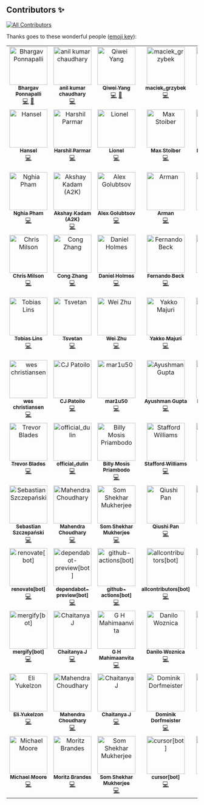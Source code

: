 ## Contributors ✨

<!-- ALL-CONTRIBUTORS-BADGE:START - Do not remove or modify this section -->
[![All Contributors](https://img.shields.io/badge/all_contributors-82-orange.svg?style=flat-square)](#contributors-)
<!-- ALL-CONTRIBUTORS-BADGE:END -->

Thanks goes to these wonderful people ([emoji key](https://allcontributors.org/docs/en/emoji-key)):

<!-- ALL-CONTRIBUTORS-LIST:START - Do not remove or modify this section -->
<!-- prettier-ignore-start -->
<!-- markdownlint-disable -->
<table>
  <tbody>
    <tr>
      <td align="center" valign="top" width="14.28%"><a href="https://codewithbhargav.com/"><img src="https://avatars.githubusercontent.com/u/2936644?v=4?s=100" width="100px;" alt="Bhargav Ponnapalli"/><br /><sub><b>Bhargav Ponnapalli</b></sub></a><br /><a href="https://github.com/imbhargav5/rooks/commits?author=imbhargav5" title="Code">💻</a> <a href="#maintenance-imbhargav5" title="Maintenance">🚧</a></td>
      <td align="center" valign="top" width="14.28%"><a href="https://simbathesailor.dev/"><img src="https://avatars.githubusercontent.com/u/5938110?v=4?s=100" width="100px;" alt="anil kumar chaudhary"/><br /><sub><b>anil kumar chaudhary</b></sub></a><br /><a href="https://github.com/imbhargav5/rooks/commits?author=simbathesailor" title="Code">💻</a></td>
      <td align="center" valign="top" width="14.28%"><a href="https://github.com/qiweiii"><img src="https://avatars.githubusercontent.com/u/32790369?v=4?s=100" width="100px;" alt="Qiwei Yang"/><br /><sub><b>Qiwei Yang</b></sub></a><br /><a href="https://github.com/imbhargav5/rooks/commits?author=qiweiii" title="Code">💻</a> <a href="#maintenance-qiweiii" title="Maintenance">🚧</a></td>
      <td align="center" valign="top" width="14.28%"><a href="https://github.com/maciekgrzybek"><img src="https://avatars.githubusercontent.com/u/16546428?v=4?s=100" width="100px;" alt="maciek_grzybek"/><br /><sub><b>maciek_grzybek</b></sub></a><br /><a href="https://github.com/imbhargav5/rooks/commits?author=maciekgrzybek" title="Code">💻</a></td>
      <td align="center" valign="top" width="14.28%"><a href="https://foobars.in/"><img src="https://avatars.githubusercontent.com/u/5774849?v=4?s=100" width="100px;" alt="Harsh Zalavadiya"/><br /><sub><b>Harsh Zalavadiya</b></sub></a><br /><a href="https://github.com/imbhargav5/rooks/commits?author=harshzalavadiya" title="Code">💻</a></td>
      <td align="center" valign="top" width="14.28%"><a href="https://github.com/mahijendra"><img src="https://avatars.githubusercontent.com/u/39908767?v=4?s=100" width="100px;" alt="B V K MAHIJENDRA "/><br /><sub><b>B V K MAHIJENDRA </b></sub></a><br /><a href="https://github.com/imbhargav5/rooks/commits?author=mahijendra" title="Code">💻</a></td>
      <td align="center" valign="top" width="14.28%"><a href="https://github.com/braxtonchristensen"><img src="https://avatars.githubusercontent.com/u/11494223?v=4?s=100" width="100px;" alt="Braxton Christensen"/><br /><sub><b>Braxton Christensen</b></sub></a><br /><a href="https://github.com/imbhargav5/rooks/commits?author=braxtonchristensen" title="Code">💻</a></td>
    </tr>
    <tr>
      <td align="center" valign="top" width="14.28%"><a href="https://github.com/hanselabreu"><img src="https://avatars.githubusercontent.com/u/27902567?v=4?s=100" width="100px;" alt="Hansel"/><br /><sub><b>Hansel</b></sub></a><br /><a href="https://github.com/imbhargav5/rooks/commits?author=hanselabreu" title="Code">💻</a></td>
      <td align="center" valign="top" width="14.28%"><a href="https://github.com/harshilparmar"><img src="https://avatars.githubusercontent.com/u/45915468?v=4?s=100" width="100px;" alt="Harshil Parmar"/><br /><sub><b>Harshil Parmar</b></sub></a><br /><a href="https://github.com/imbhargav5/rooks/commits?author=harshilparmar" title="Code">💻</a></td>
      <td align="center" valign="top" width="14.28%"><a href="https://elrumordelaluz.com/"><img src="https://avatars.githubusercontent.com/u/784056?v=4?s=100" width="100px;" alt="Lionel"/><br /><sub><b>Lionel</b></sub></a><br /><a href="https://github.com/imbhargav5/rooks/commits?author=elrumordelaluz" title="Code">💻</a></td>
      <td align="center" valign="top" width="14.28%"><a href="https://mxstbr.com/"><img src="https://avatars.githubusercontent.com/u/7525670?v=4?s=100" width="100px;" alt="Max Stoiber"/><br /><sub><b>Max Stoiber</b></sub></a><br /><a href="https://github.com/imbhargav5/rooks/commits?author=mxstbr" title="Code">💻</a></td>
      <td align="center" valign="top" width="14.28%"><a href="https://github.com/mscottmoore"><img src="https://avatars.githubusercontent.com/u/5983927?v=4?s=100" width="100px;" alt="Michael Moore"/><br /><sub><b>Michael Moore</b></sub></a><br /><a href="https://github.com/imbhargav5/rooks/commits?author=mscottmoore" title="Code">💻</a></td>
      <td align="center" valign="top" width="14.28%"><a href="https://github.com/ChocolateLoverRaj"><img src="https://avatars.githubusercontent.com/u/52586855?v=4?s=100" width="100px;" alt="Rajas Paranjpe"/><br /><sub><b>Rajas Paranjpe</b></sub></a><br /><a href="https://github.com/imbhargav5/rooks/commits?author=ChocolateLoverRaj" title="Code">💻</a></td>
      <td align="center" valign="top" width="14.28%"><a href="http://pka.netlify.app/"><img src="https://avatars.githubusercontent.com/u/31067376?v=4?s=100" width="100px;" alt="Mahendra Choudhary"/><br /><sub><b>Mahendra Choudhary</b></sub></a><br /><a href="https://github.com/imbhargav5/rooks/commits?author=iampika" title="Code">💻</a></td>
    </tr>
    <tr>
      <td align="center" valign="top" width="14.28%"><a href="https://github.com/phmngocnghia"><img src="https://avatars.githubusercontent.com/u/36730355?v=4?s=100" width="100px;" alt="Nghia Pham"/><br /><sub><b>Nghia Pham</b></sub></a><br /><a href="https://github.com/imbhargav5/rooks/commits?author=phmngocnghia" title="Code">💻</a></td>
      <td align="center" valign="top" width="14.28%"><a href="https://www.twitter.com/deadcoder0904"><img src="https://avatars.githubusercontent.com/u/16436270?v=4?s=100" width="100px;" alt="Akshay Kadam (A2K)"/><br /><sub><b>Akshay Kadam (A2K)</b></sub></a><br /><a href="https://github.com/imbhargav5/rooks/commits?author=deadcoder0904" title="Code">💻</a></td>
      <td align="center" valign="top" width="14.28%"><a href="https://github.com/alex-golubtsov"><img src="https://avatars.githubusercontent.com/u/1982853?v=4?s=100" width="100px;" alt="Alex Golubtsov"/><br /><sub><b>Alex Golubtsov</b></sub></a><br /><a href="https://github.com/imbhargav5/rooks/commits?author=alex-golubtsov" title="Code">💻</a></td>
      <td align="center" valign="top" width="14.28%"><a href="https://github.com/Armanio"><img src="https://avatars.githubusercontent.com/u/3195714?v=4?s=100" width="100px;" alt="Arman"/><br /><sub><b>Arman</b></sub></a><br /><a href="https://github.com/imbhargav5/rooks/commits?author=Armanio" title="Code">💻</a></td>
      <td align="center" valign="top" width="14.28%"><a href="https://github.com/mrvisser"><img src="https://avatars.githubusercontent.com/u/102265?v=4?s=100" width="100px;" alt="Branden Visser"/><br /><sub><b>Branden Visser</b></sub></a><br /><a href="https://github.com/imbhargav5/rooks/commits?author=mrvisser" title="Code">💻</a></td>
      <td align="center" valign="top" width="14.28%"><a href="http://3dgo.net/"><img src="https://avatars.githubusercontent.com/u/1618956?v=4?s=100" width="100px;" alt="Brian Steere"/><br /><sub><b>Brian Steere</b></sub></a><br /><a href="https://github.com/imbhargav5/rooks/commits?author=Dianoga" title="Code">💻</a></td>
      <td align="center" valign="top" width="14.28%"><a href="https://www.calcourtney.net/"><img src="https://avatars.githubusercontent.com/u/30095183?v=4?s=100" width="100px;" alt="Cal Courtney"/><br /><sub><b>Cal Courtney</b></sub></a><br /><a href="https://github.com/imbhargav5/rooks/commits?author=calthejuggler" title="Code">💻</a></td>
    </tr>
    <tr>
      <td align="center" valign="top" width="14.28%"><a href="https://github.com/chrismilson"><img src="https://avatars.githubusercontent.com/u/13655076?v=4?s=100" width="100px;" alt="Chris Milson"/><br /><sub><b>Chris Milson</b></sub></a><br /><a href="https://github.com/imbhargav5/rooks/commits?author=chrismilson" title="Code">💻</a></td>
      <td align="center" valign="top" width="14.28%"><a href="http://zhihu.com/people/dancerphil"><img src="https://avatars.githubusercontent.com/u/7264444?v=4?s=100" width="100px;" alt="Cong Zhang"/><br /><sub><b>Cong Zhang</b></sub></a><br /><a href="https://github.com/imbhargav5/rooks/commits?author=dancerphil" title="Code">💻</a></td>
      <td align="center" valign="top" width="14.28%"><a href="http://danielholmes.org/"><img src="https://avatars.githubusercontent.com/u/349833?v=4?s=100" width="100px;" alt="Daniel Holmes"/><br /><sub><b>Daniel Holmes</b></sub></a><br /><a href="https://github.com/imbhargav5/rooks/commits?author=danielholmes" title="Code">💻</a></td>
      <td align="center" valign="top" width="14.28%"><a href="https://github.com/febeck"><img src="https://avatars.githubusercontent.com/u/12020091?v=4?s=100" width="100px;" alt="Fernando Beck"/><br /><sub><b>Fernando Beck</b></sub></a><br /><a href="https://github.com/imbhargav5/rooks/commits?author=febeck" title="Code">💻</a></td>
      <td align="center" valign="top" width="14.28%"><a href="http://www.joshdavenport.co.uk/"><img src="https://avatars.githubusercontent.com/u/757828?v=4?s=100" width="100px;" alt="Josh Davenport"/><br /><sub><b>Josh Davenport</b></sub></a><br /><a href="https://github.com/imbhargav5/rooks/commits?author=joshdavenport" title="Code">💻</a></td>
      <td align="center" valign="top" width="14.28%"><a href="https://github.com/1337MARCEL"><img src="https://avatars.githubusercontent.com/u/16888873?v=4?s=100" width="100px;" alt="MARCEL"/><br /><sub><b>MARCEL</b></sub></a><br /><a href="https://github.com/imbhargav5/rooks/commits?author=1337MARCEL" title="Code">💻</a></td>
      <td align="center" valign="top" width="14.28%"><a href="https://neilor.facss.io/"><img src="https://avatars.githubusercontent.com/u/4008023?v=4?s=100" width="100px;" alt="Neilor Caldeira"/><br /><sub><b>Neilor Caldeira</b></sub></a><br /><a href="https://github.com/imbhargav5/rooks/commits?author=neilor" title="Code">💻</a></td>
    </tr>
    <tr>
      <td align="center" valign="top" width="14.28%"><a href="https://tobi.sh/"><img src="https://avatars.githubusercontent.com/u/2978876?v=4?s=100" width="100px;" alt="Tobias Lins"/><br /><sub><b>Tobias Lins</b></sub></a><br /><a href="https://github.com/imbhargav5/rooks/commits?author=tobiaslins" title="Code">💻</a></td>
      <td align="center" valign="top" width="14.28%"><a href="https://github.com/fintara"><img src="https://avatars.githubusercontent.com/u/4290594?v=4?s=100" width="100px;" alt="Tsvetan"/><br /><sub><b>Tsvetan</b></sub></a><br /><a href="https://github.com/imbhargav5/rooks/commits?author=fintara" title="Code">💻</a></td>
      <td align="center" valign="top" width="14.28%"><a href="http://twitter.com/yesmeck"><img src="https://avatars.githubusercontent.com/u/465125?v=4?s=100" width="100px;" alt="Wei Zhu"/><br /><sub><b>Wei Zhu</b></sub></a><br /><a href="https://github.com/imbhargav5/rooks/commits?author=yesmeck" title="Code">💻</a></td>
      <td align="center" valign="top" width="14.28%"><a href="https://github.com/yakkomajuri"><img src="https://avatars.githubusercontent.com/u/38760734?v=4?s=100" width="100px;" alt="Yakko Majuri"/><br /><sub><b>Yakko Majuri</b></sub></a><br /><a href="https://github.com/imbhargav5/rooks/commits?author=yakkomajuri" title="Code">💻</a></td>
      <td align="center" valign="top" width="14.28%"><a href="https://github.com/fhellwig"><img src="https://avatars.githubusercontent.com/u/1703592?v=4?s=100" width="100px;" alt="Frank Hellwig"/><br /><sub><b>Frank Hellwig</b></sub></a><br /><a href="https://github.com/imbhargav5/rooks/commits?author=fhellwig" title="Code">💻</a></td>
      <td align="center" valign="top" width="14.28%"><a href="https://github.com/theskillwithin"><img src="https://avatars.githubusercontent.com/u/8095506?v=4?s=100" width="100px;" alt="Austin Peterson"/><br /><sub><b>Austin Peterson</b></sub></a><br /><a href="https://github.com/imbhargav5/rooks/commits?author=theskillwithin" title="Code">💻</a></td>
      <td align="center" valign="top" width="14.28%"><a href="https://github.com/thodubois"><img src="https://avatars.githubusercontent.com/u/37809039?v=4?s=100" width="100px;" alt="thodubois"/><br /><sub><b>thodubois</b></sub></a><br /><a href="https://github.com/imbhargav5/rooks/commits?author=thodubois" title="Code">💻</a></td>
    </tr>
    <tr>
      <td align="center" valign="top" width="14.28%"><a href="https://github.com/weschristiansen"><img src="https://avatars.githubusercontent.com/u/5215218?v=4?s=100" width="100px;" alt="wes christiansen"/><br /><sub><b>wes christiansen</b></sub></a><br /><a href="https://github.com/imbhargav5/rooks/commits?author=weschristiansen" title="Code">💻</a></td>
      <td align="center" valign="top" width="14.28%"><a href="https://github.com/cjpatoilo"><img src="https://avatars.githubusercontent.com/u/1542831?v=4?s=100" width="100px;" alt="CJ Patoilo"/><br /><sub><b>CJ Patoilo</b></sub></a><br /><a href="https://github.com/imbhargav5/rooks/commits?author=cjpatoilo" title="Code">💻</a></td>
      <td align="center" valign="top" width="14.28%"><a href="https://github.com/mar1u50"><img src="https://avatars.githubusercontent.com/u/17710919?v=4?s=100" width="100px;" alt="mar1u50"/><br /><sub><b>mar1u50</b></sub></a><br /><a href="https://github.com/imbhargav5/rooks/commits?author=mar1u50" title="Code">💻</a></td>
      <td align="center" valign="top" width="14.28%"><a href="https://ayushman.me/"><img src="https://avatars.githubusercontent.com/u/38486014?v=4?s=100" width="100px;" alt="Ayushman Gupta"/><br /><sub><b>Ayushman Gupta</b></sub></a><br /><a href="https://github.com/imbhargav5/rooks/commits?author=ayushman-git" title="Code">💻</a></td>
      <td align="center" valign="top" width="14.28%"><a href="https://github.com/RafaelFerreiraTVD"><img src="https://avatars.githubusercontent.com/u/15105462?v=4?s=100" width="100px;" alt="Rafael Ferreira"/><br /><sub><b>Rafael Ferreira</b></sub></a><br /><a href="https://github.com/imbhargav5/rooks/commits?author=RafaelFerreiraTVD" title="Code">💻</a></td>
      <td align="center" valign="top" width="14.28%"><a href="https://github.com/krijoh92"><img src="https://avatars.githubusercontent.com/u/1156014?v=4?s=100" width="100px;" alt="Kristinn Thor Johannsson"/><br /><sub><b>Kristinn Thor Johannsson</b></sub></a><br /><a href="https://github.com/imbhargav5/rooks/commits?author=krijoh92" title="Code">💻</a></td>
      <td align="center" valign="top" width="14.28%"><a href="https://michaelmakes.games/"><img src="https://avatars.githubusercontent.com/u/5983927?v=4?s=100" width="100px;" alt="Michael Moore"/><br /><sub><b>Michael Moore</b></sub></a><br /><a href="https://github.com/imbhargav5/rooks/commits?author=MichaelMakesGames" title="Code">💻</a></td>
    </tr>
    <tr>
      <td align="center" valign="top" width="14.28%"><a href="https://trevorblades.com/"><img src="https://avatars.githubusercontent.com/u/1216917?v=4?s=100" width="100px;" alt="Trevor Blades"/><br /><sub><b>Trevor Blades</b></sub></a><br /><a href="https://github.com/imbhargav5/rooks/commits?author=trevorblades" title="Code">💻</a></td>
      <td align="center" valign="top" width="14.28%"><a href="https://github.com/mrdulin"><img src="https://avatars.githubusercontent.com/u/17866683?v=4?s=100" width="100px;" alt="official_dulin"/><br /><sub><b>official_dulin</b></sub></a><br /><a href="https://github.com/imbhargav5/rooks/commits?author=mrdulin" title="Code">💻</a></td>
      <td align="center" valign="top" width="14.28%"><a href="https://github.com/billymosis"><img src="https://avatars.githubusercontent.com/u/57342180?v=4?s=100" width="100px;" alt="Billy Mosis Priambodo"/><br /><sub><b>Billy Mosis Priambodo</b></sub></a><br /><a href="https://github.com/imbhargav5/rooks/commits?author=billymosis" title="Code">💻</a></td>
      <td align="center" valign="top" width="14.28%"><a href="http://staffordwilliams.com/"><img src="https://avatars.githubusercontent.com/u/6289998?v=4?s=100" width="100px;" alt="Stafford Williams"/><br /><sub><b>Stafford Williams</b></sub></a><br /><a href="https://github.com/imbhargav5/rooks/commits?author=staff0rd" title="Code">💻</a></td>
      <td align="center" valign="top" width="14.28%"><a href="https://github.com/superLipbalm"><img src="https://avatars.githubusercontent.com/u/77329061?v=4?s=100" width="100px;" alt="Chanhee Kim"/><br /><sub><b>Chanhee Kim</b></sub></a><br /><a href="https://github.com/imbhargav5/rooks/commits?author=superLipbalm" title="Code">💻</a></td>
      <td align="center" valign="top" width="14.28%"><a href="https://github.com/hooriza"><img src="https://avatars.githubusercontent.com/u/507927?v=4?s=100" width="100px;" alt="Hooriza"/><br /><sub><b>Hooriza</b></sub></a><br /><a href="https://github.com/imbhargav5/rooks/commits?author=hooriza" title="Code">💻</a></td>
      <td align="center" valign="top" width="14.28%"><a href="https://nilsw.io/"><img src="https://avatars.githubusercontent.com/u/1405318?v=4?s=100" width="100px;" alt="Nils Wittler"/><br /><sub><b>Nils Wittler</b></sub></a><br /><a href="https://github.com/imbhargav5/rooks/commits?author=nlswtlr" title="Code">💻</a></td>
    </tr>
    <tr>
      <td align="center" valign="top" width="14.28%"><a href="https://github.com/sszczep"><img src="https://avatars.githubusercontent.com/u/21238816?v=4?s=100" width="100px;" alt="Sebastian Szczepański"/><br /><sub><b>Sebastian Szczepański</b></sub></a><br /><a href="https://github.com/imbhargav5/rooks/commits?author=sszczep" title="Code">💻</a></td>
      <td align="center" valign="top" width="14.28%"><a href="http://pka.netlify.app/"><img src="https://avatars.githubusercontent.com/u/31067376?v=4?s=100" width="100px;" alt="Mahendra Choudhary"/><br /><sub><b>Mahendra Choudhary</b></sub></a><br /><a href="https://github.com/imbhargav5/rooks/commits?author=pikaatic" title="Code">💻</a></td>
      <td align="center" valign="top" width="14.28%"><a href="https://github.com/ssmkhrj"><img src="https://avatars.githubusercontent.com/u/49264891?v=4?s=100" width="100px;" alt="Som Shekhar Mukherjee"/><br /><sub><b>Som Shekhar Mukherjee</b></sub></a><br /><a href="https://github.com/imbhargav5/rooks/commits?author=ssmkhrj" title="Code">💻</a></td>
      <td align="center" valign="top" width="14.28%"><a href="https://qpan.dev/"><img src="https://avatars.githubusercontent.com/u/17402261?v=4?s=100" width="100px;" alt="Qiushi Pan"/><br /><sub><b>Qiushi Pan</b></sub></a><br /><a href="https://github.com/imbhargav5/rooks/commits?author=qqpann" title="Code">💻</a></td>
      <td align="center" valign="top" width="14.28%"><a href="http://jishnu.me/"><img src="https://avatars.githubusercontent.com/u/754818?v=4?s=100" width="100px;" alt="Jishnu Viswanath"/><br /><sub><b>Jishnu Viswanath</b></sub></a><br /><a href="https://github.com/imbhargav5/rooks/commits?author=neolivz" title="Code">💻</a></td>
      <td align="center" valign="top" width="14.28%"><a href="https://github.com/brahambence"><img src="https://avatars.githubusercontent.com/u/11694244?v=4?s=100" width="100px;" alt="brahambence"/><br /><sub><b>brahambence</b></sub></a><br /><a href="https://github.com/imbhargav5/rooks/commits?author=brahambence" title="Code">💻</a></td>
      <td align="center" valign="top" width="14.28%"><a href="https://github.com/apps/dependabot"><img src="https://avatars.githubusercontent.com/in/29110?v=4?s=100" width="100px;" alt="dependabot[bot]"/><br /><sub><b>dependabot[bot]</b></sub></a><br /><a href="https://github.com/imbhargav5/rooks/commits?author=dependabot[bot]" title="Code">💻</a></td>
    </tr>
    <tr>
      <td align="center" valign="top" width="14.28%"><a href="https://github.com/apps/renovate"><img src="https://avatars.githubusercontent.com/in/2740?v=4?s=100" width="100px;" alt="renovate[bot]"/><br /><sub><b>renovate[bot]</b></sub></a><br /><a href="https://github.com/imbhargav5/rooks/commits?author=renovate[bot]" title="Code">💻</a></td>
      <td align="center" valign="top" width="14.28%"><a href="https://github.com/apps/dependabot-preview"><img src="https://avatars.githubusercontent.com/in/2141?v=4?s=100" width="100px;" alt="dependabot-preview[bot]"/><br /><sub><b>dependabot-preview[bot]</b></sub></a><br /><a href="https://github.com/imbhargav5/rooks/commits?author=dependabot-preview[bot]" title="Code">💻</a></td>
      <td align="center" valign="top" width="14.28%"><a href="https://github.com/apps/github-actions"><img src="https://avatars.githubusercontent.com/in/15368?v=4?s=100" width="100px;" alt="github-actions[bot]"/><br /><sub><b>github-actions[bot]</b></sub></a><br /><a href="https://github.com/imbhargav5/rooks/commits?author=github-actions[bot]" title="Code">💻</a></td>
      <td align="center" valign="top" width="14.28%"><a href="https://github.com/apps/allcontributors"><img src="https://avatars.githubusercontent.com/in/23186?v=4?s=100" width="100px;" alt="allcontributors[bot]"/><br /><sub><b>allcontributors[bot]</b></sub></a><br /><a href="https://github.com/imbhargav5/rooks/commits?author=allcontributors[bot]" title="Code">💻</a></td>
      <td align="center" valign="top" width="14.28%"><a href="https://github.com/zhangenming"><img src="https://avatars.githubusercontent.com/u/21235555?v=4?s=100" width="100px;" alt="zhangenming"/><br /><sub><b>zhangenming</b></sub></a><br /><a href="https://github.com/imbhargav5/rooks/commits?author=zhangenming" title="Code">💻</a></td>
      <td align="center" valign="top" width="14.28%"><a href="https://github.com/akiszka"><img src="https://avatars.githubusercontent.com/u/30828906?v=4?s=100" width="100px;" alt="Antoni Kiszka"/><br /><sub><b>Antoni Kiszka</b></sub></a><br /><a href="https://github.com/imbhargav5/rooks/commits?author=akiszka" title="Code">💻</a></td>
      <td align="center" valign="top" width="14.28%"><a href="https://twitter.com/gpoole_is_taken"><img src="https://avatars.githubusercontent.com/u/2898433?v=4?s=100" width="100px;" alt="Greg Poole"/><br /><sub><b>Greg Poole</b></sub></a><br /><a href="https://github.com/imbhargav5/rooks/commits?author=gpoole" title="Code">💻</a></td>
    </tr>
    <tr>
      <td align="center" valign="top" width="14.28%"><a href="https://github.com/apps/mergify"><img src="https://avatars.githubusercontent.com/in/10562?v=4?s=100" width="100px;" alt="mergify[bot]"/><br /><sub><b>mergify[bot]</b></sub></a><br /><a href="https://github.com/imbhargav5/rooks/commits?author=mergify[bot]" title="Code">💻</a></td>
      <td align="center" valign="top" width="14.28%"><a href="https://github.com/Chaitanya7666"><img src="https://avatars.githubusercontent.com/u/56331036?v=4?s=100" width="100px;" alt="Chaitanya J"/><br /><sub><b>Chaitanya J</b></sub></a><br /><a href="https://github.com/imbhargav5/rooks/commits?author=Chaitanya7666" title="Code">💻</a></td>
      <td align="center" valign="top" width="14.28%"><a href="https://gmahima.dev/"><img src="https://avatars.githubusercontent.com/u/39587007?v=4?s=100" width="100px;" alt="G H Mahimaanvita"/><br /><sub><b>G H Mahimaanvita</b></sub></a><br /><a href="https://github.com/imbhargav5/rooks/commits?author=gmahima" title="Code">💻</a></td>
      <td align="center" valign="top" width="14.28%"><a href="https://github.com/danilowoz"><img src="https://avatars.githubusercontent.com/u/4838076?v=4?s=100" width="100px;" alt="Danilo Woznica"/><br /><sub><b>Danilo Woznica</b></sub></a><br /><a href="https://github.com/imbhargav5/rooks/commits?author=danilowoz" title="Code">💻</a></td>
      <td align="center" valign="top" width="14.28%"><a href="https://github.com/dan-klasson"><img src="https://avatars.githubusercontent.com/u/1314838?v=4?s=100" width="100px;" alt="dan-klasson"/><br /><sub><b>dan-klasson</b></sub></a><br /><a href="https://github.com/imbhargav5/rooks/commits?author=dan-klasson" title="Code">💻</a></td>
      <td align="center" valign="top" width="14.28%"><a href="https://soluble.io/pro"><img src="https://avatars.githubusercontent.com/u/259798?v=4?s=100" width="100px;" alt="Sébastien Vanvelthem"/><br /><sub><b>Sébastien Vanvelthem</b></sub></a><br /><a href="https://github.com/imbhargav5/rooks/commits?author=belgattitude" title="Code">💻</a></td>
      <td align="center" valign="top" width="14.28%"><a href="http://drk.me.uk/"><img src="https://avatars.githubusercontent.com/u/8918168?v=4?s=100" width="100px;" alt="Aleksandr Soldatov"/><br /><sub><b>Aleksandr Soldatov</b></sub></a><br /><a href="https://github.com/imbhargav5/rooks/commits?author=aso1datov" title="Code">💻</a></td>
    </tr>
    <tr>
      <td align="center" valign="top" width="14.28%"><a href="https://github.com/reflog"><img src="https://avatars.githubusercontent.com/u/109876?v=4?s=100" width="100px;" alt="Eli Yukelzon"/><br /><sub><b>Eli Yukelzon</b></sub></a><br /><a href="https://github.com/imbhargav5/rooks/commits?author=reflog" title="Code">💻</a></td>
      <td align="center" valign="top" width="14.28%"><a href="http://pka.netlify.app/"><img src="https://avatars.githubusercontent.com/u/31067376?v=4?s=100" width="100px;" alt="Mahendra Choudhary"/><br /><sub><b>Mahendra Choudhary</b></sub></a><br /><a href="https://github.com/imbhargav5/rooks/commits?author=mahendrjy" title="Code">💻</a></td>
      <td align="center" valign="top" width="14.28%"><a href="https://github.com/7777chaitanya"><img src="https://avatars.githubusercontent.com/u/56331036?v=4?s=100" width="100px;" alt="Chaitanya J"/><br /><sub><b>Chaitanya J</b></sub></a><br /><a href="https://github.com/imbhargav5/rooks/commits?author=7777chaitanya" title="Code">💻</a></td>
      <td align="center" valign="top" width="14.28%"><a href="https://github.com/TkDodo"><img src="https://avatars.githubusercontent.com/u/1021430?v=4?s=100" width="100px;" alt="Dominik Dorfmeister"/><br /><sub><b>Dominik Dorfmeister</b></sub></a><br /><a href="https://github.com/imbhargav5/rooks/commits?author=TkDodo" title="Code">💻</a></td>
      <td align="center" valign="top" width="14.28%"><a href="https://12bay.vn/"><img src="https://avatars.githubusercontent.com/u/4768095?v=4?s=100" width="100px;" alt="Nghiệp"/><br /><sub><b>Nghiệp</b></sub></a><br /><a href="https://github.com/imbhargav5/rooks/commits?author=nghiepdev" title="Code">💻</a></td>
      <td align="center" valign="top" width="14.28%"><a href="https://github.com/edoko"><img src="https://avatars.githubusercontent.com/u/1365682?v=4?s=100" width="100px;" alt="Seongmin Park"/><br /><sub><b>Seongmin Park</b></sub></a><br /><a href="https://github.com/imbhargav5/rooks/commits?author=edoko" title="Code">💻</a></td>
      <td align="center" valign="top" width="14.28%"><a href="https://github.com/nathggns"><img src="https://avatars.githubusercontent.com/u/719814?v=4?s=100" width="100px;" alt="Nate Higgins"/><br /><sub><b>Nate Higgins</b></sub></a><br /><a href="https://github.com/imbhargav5/rooks/commits?author=nathggns" title="Code">💻</a></td>
    </tr>
    <tr>
      <td align="center" valign="top" width="14.28%"><a href="https://oatmeal.gg/"><img src="https://avatars.githubusercontent.com/u/5983927?v=4?s=100" width="100px;" alt="Michael Moore"/><br /><sub><b>Michael Moore</b></sub></a><br /><a href="https://github.com/imbhargav5/rooks/commits?author=oatmealproblem" title="Code">💻</a></td>
      <td align="center" valign="top" width="14.28%"><a href="https://github.com/John0x"><img src="https://avatars.githubusercontent.com/u/5455173?v=4?s=100" width="100px;" alt="Moritz Brandes"/><br /><sub><b>Moritz Brandes</b></sub></a><br /><a href="https://github.com/imbhargav5/rooks/commits?author=John0x" title="Code">💻</a></td>
      <td align="center" valign="top" width="14.28%"><a href="https://github.com/som-sm"><img src="https://avatars.githubusercontent.com/u/49264891?v=4?s=100" width="100px;" alt="Som Shekhar Mukherjee"/><br /><sub><b>Som Shekhar Mukherjee</b></sub></a><br /><a href="https://github.com/imbhargav5/rooks/commits?author=som-sm" title="Code">💻</a></td>
      <td align="center" valign="top" width="14.28%"><a href="https://github.com/apps/cursor"><img src="https://avatars.githubusercontent.com/in/1210556?v=4?s=100" width="100px;" alt="cursor[bot]"/><br /><sub><b>cursor[bot]</b></sub></a><br /><a href="https://github.com/imbhargav5/rooks/commits?author=cursor[bot]" title="Code">💻</a></td>
      <td align="center" valign="top" width="14.28%"><a href="https://github.com/JulianWielga"><img src="https://avatars.githubusercontent.com/u/965924?v=4?s=100" width="100px;" alt="JulianWielga"/><br /><sub><b>JulianWielga</b></sub></a><br /><a href="https://github.com/imbhargav5/rooks/commits?author=JulianWielga" title="Code">💻</a></td>
    </tr>
  </tbody>
</table>

<!-- markdownlint-restore -->
<!-- prettier-ignore-end -->

<!-- ALL-CONTRIBUTORS-LIST:END -->
